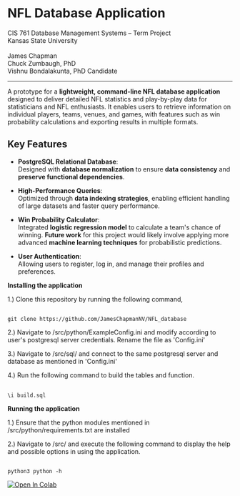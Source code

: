# NFL Database Application <br>
CIS 761 Database Management Systems – Term Project <br>
Kansas State University <br>
<br>
James Chapman <br>
Chuck Zumbaugh, PhD <br>
Vishnu Bondalakunta, PhD Candidate <br>

---

A prototype for a **lightweight, command-line NFL database application** designed to deliver detailed NFL statistics and play-by-play data for statisticians and NFL enthusiasts. It enables users to retrieve information on individual players, teams, venues, and games, with features such as win probability calculations and exporting results in multiple formats.

## Key Features
- **PostgreSQL Relational Database**:<br>
  Designed with **database normalization** to ensure **data consistency** and **preserve functional dependencies**.
  
- **High-Performance Queries**:  
  Optimized through **data indexing strategies**, enabling efficient handling of large datasets and faster query performance.

- **Win Probability Calculator**:  
  Integrated **logistic regression model** to calculate a team's chance of winning. **Future work** for this project would likely involve applying more advanced **machine learning techniques** for probabilistic predictions.

- **User Authentication**:  
  Allowing users to register, log in, and manage their profiles and preferences.



**Installing the application**

1.) Clone this repository by running the following command,

##
    git clone https://github.com/JamesChapmanNV/NFL_database

2.) Navigate to /src/python/ExampleConfig.ini and modify according to user's postgresql server credentials. Rename the file as 'Config.ini'

3.) Navigate to /src/sql/ and connect to the same postgresql server and database as mentioned in 'Config.ini'

4.) Run the following command to build the tables and function.

##
    \i build.sql

**Running the application**

1.) Ensure that the python modules mentioned in /src/python/requirements.txt are installed

2.) Navigate to /src/ and execute the following command to display the help and possible options in using the application.
##
    python3 python -h
    

<a target="_blank" href="https://colab.research.google.com/github/JamesChapmanNV/NFL_database/blob/main/data/ESPN_WebScraping.ipynb">
  <img src="https://colab.research.google.com/assets/colab-badge.svg" alt="Open In Colab"/>
</a>
